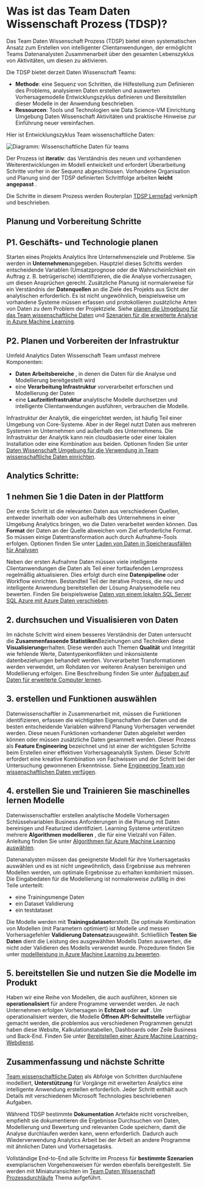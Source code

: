 <properties
    pageTitle="Was ist Team wissenschaftliche Daten?  | Microsoft Azure"
    description="Team von Daten Wissenschaft ist einer systematischen Methode zum Erstellen von intelligenter Clientanwendungen, die modernste Analytik nutzen."
    keywords="wissenschaftliche Daten, Daten Wissenschaft teams"
    services="machine-learning"
    documentationCenter=""
    authors="bradsev"
    manager="jhubbard"
    editor="cgronlun" />

<tags
    ms.service="machine-learning"
    ms.workload="data-services"
    ms.tgt_pltfrm="na"
    ms.devlang="na"
    ms.topic="article"
    ms.date="09/19/2016"
    ms.author="bradsev" />


# <a name="what-is-the-team-data-science-process-tdsp"></a>Was ist das Team Daten Wissenschaft Prozess (TDSP)?

Das Team Daten Wissenschaft Prozess (TDSP) bietet einen systematischen Ansatz zum Erstellen von intelligenter Clientanwendungen, der ermöglicht Teams Datenanalysten Zusammenarbeit über den gesamten Lebenszyklus von Aktivitäten, um diesen zu aktivieren.

Die TDSP bietet derzeit Daten Wissenschaft Teams:

- **Methode**: eine Sequenz von Schritten, die Hilfestellung zum Definieren des Problems, analysieren Daten erstellen und auswerten Vorhersagemodelle Entwicklungszyklus definieren und Bereitstellen dieser Modelle in der Anwendung beschrieben.
- **Ressourcen**: Tools und Technologien wie Data Science-VM Einrichtung Umgebung Daten Wissenschaft Aktivitäten und praktische Hinweise zur Einführung neuer vereinfachen.

Hier ist Entwicklungszyklus Team wissenschaftliche Daten:

![Diagramm: Wissenschaftliche Daten für teams ](./media/data-science-process-overview/data-science-process-for-teams-diagram.png)


Der Prozess ist **iterativ**: das Verständnis des neuen und vorhandenen Weiterentwicklungen im Modell entwickelt und erfordert Überarbeitung Schritte vorher in der Sequenz abgeschlossen. Vorhandene Organisation und Planung sind der TDSP definierten Schrittfolge arbeiten **leicht angepasst** .

Die Schritte in diesem Prozess werden Routerplan [TDSP Lernpfad](https://azure.microsoft.com/documentation/learning-paths/data-science-process/) verknüpft und beschrieben.  


## <a name="planning-and-preparation-steps"></a>Planung und Vorbereitung Schritte

## <a name="p1-business-and-technology-planning"></a>P1. Geschäfts- und Technologie planen

Starten eines Projekts Analytics Ihre Unternehmensziele und Probleme. Sie werden in **Unternehmen**angegeben. Hauptziel dieses Schritts werden entscheidende Variablen (Umsatzprognose oder die Wahrscheinlichkeit ein Auftrag z. B. betrügerische) identifizieren, die die Analyse vorherzusagen, um diesen Ansprüchen gerecht. Zusätzliche Planung ist normalerweise für ein Verständnis der **Datenquellen** an die Ziele des Projekts aus Sicht der analytischen erforderlich. Es ist nicht ungewöhnlich, beispielsweise um vorhandene Systeme müssen erfassen und protokollieren zusätzliche Arten von Daten zu dem Problem der Projektziele. Siehe [planen die Umgebung für das Team wissenschaftliche Daten](machine-learning-data-science-plan-your-environment.md) und [Szenarien für die erweiterte Analyse in Azure Machine Learning](machine-learning-data-science-plan-sample-scenarios.md).  


## <a name="p2-plan-and-prepare-infrastructure"></a>P2. Planen und Vorbereiten der Infrastruktur

Umfeld Analytics Daten Wissenschaft Team umfasst mehrere Komponenten:

- **Daten Arbeitsbereiche** , in denen die Daten für die Analyse und Modellierung bereitgestellt wird
- eine **Verarbeitung Infrastruktur** vorverarbeitet erforschen und Modellierung der Daten
- eine **Laufzeitinfrastruktur** analytische Modelle durchsetzen und intelligente Clientanwendungen ausführen, verbrauchen die Modelle.  

Infrastruktur der Analytik, die eingerichtet werden, ist häufig Teil einer Umgebung von Core-Systeme. Aber in der Regel nutzt Daten aus mehreren Systemen im Unternehmen und außerhalb des Unternehmens. Die Infrastruktur der Analytik kann rein cloudbasierte oder einer lokalen Installation oder eine Kombination aus beiden. Optionen finden Sie unter [Daten Wissenschaft Umgebung für die Verwendung in Team wissenschaftliche Daten einrichten](machine-learning-data-science-environment-setup.md).


## <a name="analytics-steps"></a>Analytics Schritte:  

## <a name="1-ingest-the-data-into-the-data-platform"></a>1 nehmen Sie 1 die Daten in der Plattform

Der erste Schritt ist die relevanten Daten aus verschiedenen Quellen, entweder innerhalb oder von außerhalb des Unternehmens in einer Umgebung Analytics bringen, wo die Daten verarbeitet werden können. Das **Format** der Daten an der Quelle abweichen vom Ziel erforderliche Format. So müssen einige Datentransformation auch durch Aufnahme-Tools erfolgen. Optionen finden Sie unter [Laden von Daten in Speicherausfällen für Analysen](machine-learning-data-science-ingest-data.md)

Neben der ersten Aufnahme Daten müssen viele intelligente Clientanwendungen die Daten als Teil einer fortlaufenden Lernprozess regelmäßig aktualisieren. Dies erfolgt durch eine **Datenpipeline** oder Workflow einrichten. Bestandteil Teil der iterative Prozess, die neu und intelligente Anwendung bereitstellen der Lösung Analysemodelle neu bewerten. Finden Sie beispielsweise [Daten von einem lokalen SQL Server SQL Azure mit Azure Daten verschieben](machine-learning-data-science-move-sql-azure-adf.md).


## <a name="2-explore-and-visualize-the-data"></a>2. durchsuchen und Visualisieren von Daten

Im nächste Schritt wird einem besseres Verständnis der Daten untersucht die **Zusammenfassende Statistiken**Beziehungen und Techniken diese **Visualisierung**erhalten. Diese werden auch Themen **Qualität** und Integrität wie fehlende Werte, Datentypenkonflikten und inkonsistente datenbeziehungen behandelt werden. Vorverarbeitet Transformationen werden verwendet, um Rohdaten vor weiteren Analysen bereinigen und Modellierung erfolgen. Eine Beschreibung finden Sie unter [Aufgaben auf Daten für erweiterte Computer lernen](machine-learning-data-science-prepare-data.md).


## <a name="3-generate-and-select-features"></a>3. erstellen und Funktionen auswählen

Datenwissenschaftler in Zusammenarbeit mit, müssen die Funktionen identifizieren, erfassen die wichtigsten Eigenschaften der Daten und die besten entscheidende Variablen während Planung Vorhersagen verwendet werden. Diese neuen Funktionen vorhandener Daten abgeleitet werden können oder müssen zusätzliche Daten gesammelt werden. Dieser Prozess als **Feature Engineering** bezeichnet und ist einer der wichtigsten Schritte beim Erstellen einer effektiven Vorhersageanalytik System. Dieser Schritt erfordert eine kreative Kombination von Fachwissen und der Schritt bei der Untersuchung gewonnenen Erkenntnisse. Siehe [Engineering Team von wissenschaftlichen Daten verfügen](machine-learning-data-science-create-features.md).


## <a name="4-create-and-train-machine-learning-models"></a>4. erstellen Sie und Trainieren Sie maschinelles lernen Modelle

Datenwissenschaftler erstellen analytische Modelle Vorhersagen Schlüsselvariablen Business Anforderungen in die Planung mit Daten bereinigen und Featurized identifiziert. Learning Systeme unterstützen mehrere **Algorithmen modellieren** , die für eine Vielzahl von Fällen. Anleitung finden Sie unter [Algorithmen für Azure Machine Learning auswählen](machine-learning-algorithm-choice.md).

Datenanalysten müssen das geeignetste Modell für ihre Vorhersagetasks auswählen und es ist nicht ungewöhnlich, dass Ergebnisse aus mehreren Modellen werden, um optimale Ergebnisse zu erhalten kombiniert müssen. Die Eingabedaten für die Modellierung ist normalerweise zufällig in drei Teile unterteilt:

- eine Trainingsmenge Daten
- ein Dataset Validierung
- ein testdataset

Die Modelle werden mit **Trainingsdataset**erstellt. Die optimale Kombination von Modellen (mit Parametern optimiert) ist Modelle und messen Vorhersagefehler **Validierung Datensatz**ausgewählt. Schließlich **Testen Sie Daten** dient die Leistung des ausgewählten Modells Daten auswerten, die nicht oder Validieren des Modells verwendet wurde.  Prozeduren finden Sie unter [modellleistung in Azure Machine Learning zu bewerten](machine-learning-evaluate-model-performance.md).


## <a name="5-deploy-and-consume-the-models-in-the-product"></a>5. bereitstellen Sie und nutzen Sie die Modelle im Produkt

Haben wir eine Reihe von Modellen, die auch ausführen, können sie **operationalisiert** für andere Programme verwendet werden. Je nach Unternehmen erfolgen Vorhersagen in **Echtzeit** oder **auf** . Um operationalisiert werden, die Modelle **Öffnen API-Schnittstelle** verfügbar gemacht werden, die problemlos aus verschiedenen Programmen genutzt haben diese Website, Kalkulationstabellen, Dashboards oder Zeile Business und Back-End. Finden Sie unter [Bereitstellen einer Azure Machine Learning-Webdienst](machine-learning-publish-a-machine-learning-web-service.md).


## <a name="summary-and-next-steps"></a>Zusammenfassung und nächste Schritte

[Team wissenschaftliche Daten](https://azure.microsoft.com/documentation/learning-paths/data-science-process/) als Abfolge von Schritten durchlaufene modelliert, **Unterstützung** für Vorgänge mit erweiterten Analytics eine intelligente Anwendung erstellen erforderlich. Jeder Schritt enthält auch Details mit verschiedenen Microsoft Technologies beschriebenen Aufgaben.

Während TDSP bestimmte **Dokumentation** Artefakte nicht vorschreiben, empfiehlt sie dokumentieren die Ergebnisse Durchsuchen von Daten, Modellierung und Bewertung und relevanten Code speichern, damit die Analyse durchlaufen werden kann, wenn erforderlich. Dadurch auch Wiederverwendung Analytics Arbeit bei der Arbeit an andere Programme mit ähnlichen Daten und Vorhersagetasks.

Vollständige End-to-End alle Schritte im Prozess für **bestimmte Szenarien** exemplarischen Vorgehensweisen für werden ebenfalls bereitgestellt. Sie werden mit Miniaturansichten im [Team Daten Wissenschaft Prozessdurchläufe](data-science-process-walkthroughs.md) Thema aufgeführt.
